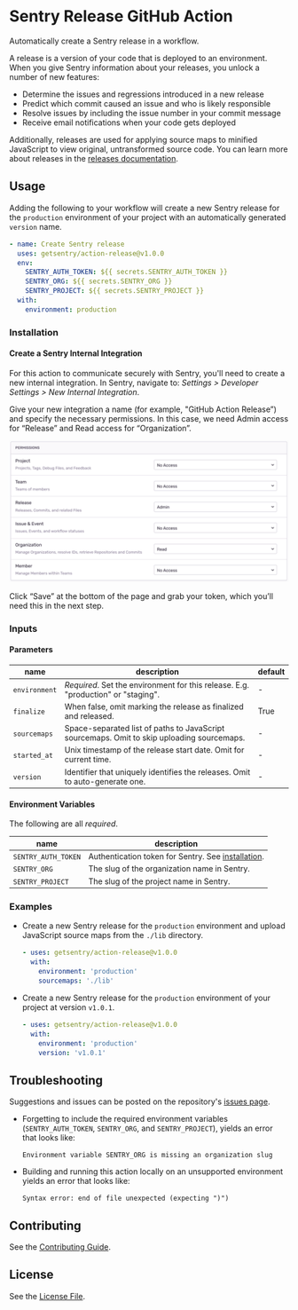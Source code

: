 # Sentry Release GitHub Action
Automatically create a Sentry release in a workflow. 

A release is a version of your code that is deployed to an environment. 
When you give Sentry information about your releases, you unlock a number of new features:
 - Determine the issues and regressions introduced in a new release
 - Predict which commit caused an issue and who is likely responsible
 - Resolve issues by including the issue number in your commit message
 - Receive email notifications when your code gets deployed

Additionally, releases are used for applying source maps to minified JavaScript to view original, untransformed source code.
You can learn more about releases in the [releases documentation](https://docs.sentry.io/workflow/releases).

## Usage
Adding the following to your workflow will create a new Sentry release for the 
`production` environment of your project with an automatically generated `version` name.
  
```yaml
- name: Create Sentry release
  uses: getsentry/action-release@v1.0.0
  env:
    SENTRY_AUTH_TOKEN: ${{ secrets.SENTRY_AUTH_TOKEN }}
    SENTRY_ORG: ${{ secrets.SENTRY_ORG }}
    SENTRY_PROJECT: ${{ secrets.SENTRY_PROJECT }}
  with:
    environment: production
```

### Installation
#### Create a Sentry Internal Integration
For this action to communicate securely with Sentry, you'll need to create a new
internal integration. In Sentry, navigate to: 
_Settings > Developer Settings > New Internal Integration_.

Give your new integration a name (for example, "GitHub Action Release”) and specify the necessary permissions. 
In this case, we need Admin access for “Release” and Read access for “Organization”.

![View of internal integration permissions.](images/internal-integration-permissions.png)

Click “Save” at the bottom of the page and grab your token, which you’ll need this in the next step.

### Inputs
#### Parameters
|name|description|default|
|---|---|---|
|`environment`|_Required_. Set the environment for this release. E.g. "production" or "staging".|-|
|`finalize`|When false, omit marking the release as finalized and released.|True|
|`sourcemaps`|Space-separated list of paths to JavaScript sourcemaps. Omit to skip uploading sourcemaps.|-|
|`started_at`|Unix timestamp of the release start date. Omit for current time.|-|
|`version`|Identifier that uniquely identifies the releases. Omit to auto-generate one.|-|

#### Environment Variables
The following are all _required_.

|name|description|
|---|---|
|`SENTRY_AUTH_TOKEN`|Authentication token for Sentry. See [installation](#create-a-sentry-internal-integration).|
|`SENTRY_ORG`|The slug of the organization name in Sentry.|
|`SENTRY_PROJECT`|The slug of the project name in Sentry.|

### Examples
- Create a new Sentry release for the `production` environment and upload 
  JavaScript source maps from the `./lib` directory.

    ```yaml
    - uses: getsentry/action-release@v1.0.0
      with:
        environment: 'production'
        sourcemaps: './lib'
    ```

- Create a new Sentry release for the `production` environment of your project at version `v1.0.1`.
    ```yaml
    - uses: getsentry/action-release@v1.0.0
      with:
        environment: 'production'
        version: 'v1.0.1'
    ```

## Troubleshooting
Suggestions and issues can be posted on the repository's 
[issues page](https://github.com/getsentry/action-release/issues).
- Forgetting to include the required environment variables 
  (`SENTRY_AUTH_TOKEN`, `SENTRY_ORG`, and `SENTRY_PROJECT`), yields an error that looks like: 
    ```
    Environment variable SENTRY_ORG is missing an organization slug
    ```
- Building and running this action locally on an unsupported environment yields an error that looks like:
    ```
    Syntax error: end of file unexpected (expecting ")")
    ```

## Contributing
See the [Contributing Guide](https://github.com/getsentry/action-release/blob/master/CONTRIBUTING).

## License
See the [License File](https://github.com/getsentry/action-release/blob/master/LICENSE).
